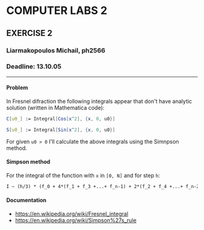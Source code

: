 # COMPUTER LABS 2
## EXERCISE 2

### Liarmakopoulos Michail, ph2566
### Deadline: 13.10.05
---

#### Problem
In Fresnel difraction the following integrals appear that don't have analytic solution (written in Mathematica code):

```Mathematica
C[u0_] := Integral[Cos[x^2], {x, 0, u0}]

S[u0_] := Integral[Sin[x^2], {x, 0, u0}]
```

For given `u0 > 0` I'll calculate the above integrals using the Simnpson method.


#### Simpson method

For the integral of the function with `x` in `[0, N]` and for step `h`:

```LaTeX
I ~ (h/3) * (f_0 + 4*(f_1 + f_3 +...+ f_n-1) + 2*(f_2 + f_4 +...+ f_n-2) + f_n)
```

#### Documentation
- https://en.wikipedia.org/wiki/Fresnel_integral
- https://en.wikipedia.org/wiki/Simpson%27s_rule
